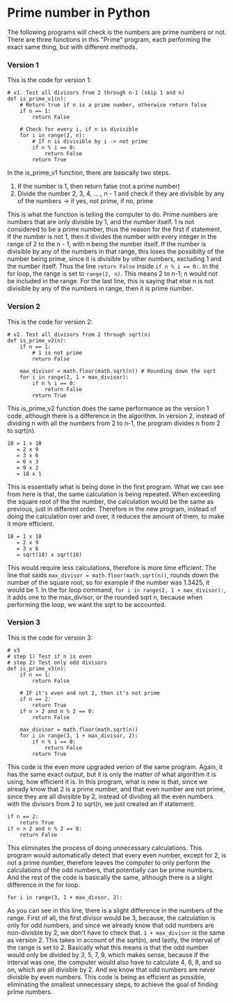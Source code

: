 Prime number in Python 
====

The following programs will check is the numbers are prime numbers or not. 
There are three functions in this "Prime" program, each performing the exact same thing, but with different methods. 

### Version 1
This is the code for version 1: 
```
# v1. Test all divisors from 2 through n-1 (skip 1 and n)
def is_prime_v1(n):
    # Return true if n is a prime number, otherwise return false
    if n == 1:
        return False

    # Check for every i, if n is divisible
    for i in range(2, n):
        # If n is divisible by i -> not prime
        if n % i == 0:
            return False
        return True
```
In the is_prime_v1 function, there are basically two steps. 
1. If the number is 1, then return false (not a prime number)
2. Divide the number 2, 3, 4, ...., n - 1 and check if they are divisible by any of the numbers -> if yes, not prime, if no, prime 

This is what the function is telling the computer to do. Prime numbers are numbers that are only divisble by 1, and the number itself. 1 is not considered to be a prime number, thus the reason for the first if statement. If the number is not 1, then it divides the number with every integer in the range of 2 to the n - 1, with n being the number itself. If the number is divisible by any of the numbers in that range, this loses the possibilty of the number being prime, since it is divisible by other numbers, excluding 1 and the number itself. Thus the line `return False` inside `if n % i == 0:`. In the for loop, the range is set to `range(2, n)`. This means 2 to n-1; n would not be included in the range. For the last line, this is saying that else n is not divisible by any of the numbers in range, then it is prime number.

### Version 2
This is the code for version 2: 
```
# v2. Test all divisors from 2 through sqrt(n)
def is_prime_v2(n):
    if n == 1:
        # 1 is not prime
        return False

    max_divisor = math.floor(math.sqrt(n)) # Rounding down the sqrt
    for i in range(2, 1 + max_divisor):
        if n % i == 0:
            return False
        return True
```
This is_prime_v2 function does the same performance as the version 1 code, although there is a difference in the algorithm. 
In version 2, instead of dividing n with all the numbers from 2 to n-1, the program divides n from 2 to sqrt(n). 
```
18 = 1 x 18
   = 2 x 9
   = 3 x 6
   = 6 x 3
   = 9 x 2
   = 18 x 1
```
This is essentially what is being done in the first program. What we can see from here is that, the same calculation is being repeated. When exceeding the square root of the the number, the calculation would be the same as previous, just in different order. Therefore in the new program, instead of doing the calculation over and over, it reduces the amount of them, to make it more efficient. 
``` 
18 = 1 x 18 
   = 2 x 9
   = 3 x 6 
   = sqrt(18) x sqrt(18)
``` 
This would require less calculations, therefore is more time efficient. The line that saids `max_divisor = math.floor(math.sqrt(n))`, rounds down the number of the square root, so for example if the number was 1.3425, it would be 1. In the for loop command, `for i in range(2, 1 + max_divisor):`, it adds one to the max_divisor, or the rounded sqrt n, because when performing the loop, we want the sqrt to be accounted.


### Version 3 
This is the code for version 3:
```
# v3
# step 1) Test if n is even
# step 2) Test only odd divisors
def is_prime_v3(n):
    if n == 1:
        return False

    # IF it's even and not 2, then it's not prime
    if n == 2:
        return True
    if n > 2 and n % 2 == 0:
        return False

    max_divisor = math.floor(math.sqrt(n))
    for i in range(3, 1 + max_divisor, 2):
        if n % i == 0:
            return False
        return True
```
This code is the even more upgraded verion of the same program. Again, it has the same exact output, but it is only the matter of what algorithm it is using, how efficient it is. In this program, what is new is that, since we already know that 2 is a prime number, and that even number are not prime, since they are all divisible by 2, instead of dividing all the even numbers with the divisors from 2 to sqrt(n, we just created an if statement: 
```
if n == 2:
    return True 
if n > 2 and n % 2 == 0: 
    return False
```
This eliminates the process of doing unnecessary calculations. This program would automatically detect that every even number, except for 2, is not a prime number, therefore leaves the computer to only perform the calculations of the odd numbers, that potentially can be prime numbers. And the rest of the code is basically the same, although there is a slight difference in the for loop. 
```
for i in range(3, 1 + max_divsor, 2): 
```
As you can see in this line, there is a slight difference in the numbers of the range. First of all, the first divisor would be 3, because, the calculation is only for odd numbers, and since we already know that odd numbers are non-divisble by 2, we don't have to check that. `1 + max_divisor` is the same as version 2. This takes in account of the sqrt(n), and lastly, the interval of the range is set to 2. Basically what this means is that the odd number would only be divided by 3, 5, 7, 9, which makes sense, because if the interval was one, the computer would also have to calculate 4, 6, 8, and so on, which are all divisble by 2. And we know that odd numbers are never divisble by even numbers. This code is being as efficient as possible, eliminating the smallest unnecessary steps, to achieve the goal of finding prime numbers.


